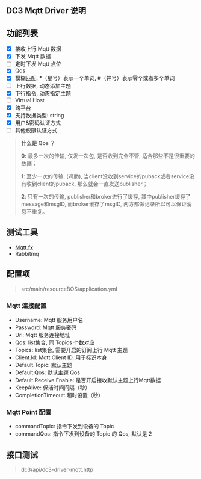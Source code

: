 ## DC3 Mqtt Driver 说明

## 功能列表

- [x] 接收上行 Mqtt 数据
- [x] 下发 Mqtt 数据
- [ ] 定时下发 Mqtt 点位
- [x] Qos
- [x] 模糊匹配, *（星号）表示一个单词, #（井号）表示零个或者多个单词
- [ ] 上行数据, 动态添加主题
- [x] 下行指令, 动态指定主题
- [ ] Virtual Host
- [x] 跨平台
- [x] 支持数据类型:  string
- [x] 用户&密码认证方式
- [ ] 其他权限认证方式

> **什么是 Qos ？**
>
> **0**: 最多一次的传输, 仅发一次包, 是否收到完全不管, 适合那些不是很重要的数据；
>
> **1**: 至少一次的传输, (鸡肋), 当client没收到service的puback或者service没有收到client的puback, 那么就会一直发送publisher；
>
> **2**:  只有一次的传输, publisher和broker进行了缓存, 其中publisher缓存了message和msgID, 而broker缓存了msgID, 两方都做记录所以可以保证消息不重复。

## 测试工具

- [Mqtt.fx](dhttp://mqttfx.jensd.de/index.php/download)
- Rabbitmq

## 配置项

> src/main/resourceBOS/application.yml

### Mqtt 连接配置

- Username: Mqtt 服务用户名
- Password: Mqtt 服务密码
- Url: Mqtt 服务连接地址
- Qos: list集合, 同 Topics 个数对应
- Topics: list集合, 需要开启的订阅上行 Mqtt 主题
- Client.Id: Mqtt Client ID, 用于标识本身
- Default.Topic: 默认主题
- Default.Qos: 默认主题 Qos
- Default.Receive.Enable: 是否开启接收默认主题上行Mqtt数据
- KeepAlive: 保活时间间隔（秒）
- CompletionTimeout: 超时设置（秒）

### Mqtt Point 配置

- commandTopic: 指令下发到设备的 Topic
- commandQos: 指令下发到设备的 Topic 的 Qos, 默认是 2

## 接口测试

> dc3/api/dc3-driver-mqtt.http

